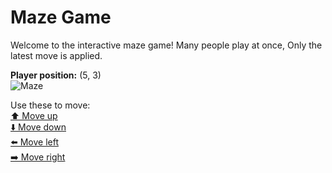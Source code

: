# Maze Game  
Welcome to the interactive maze game! Many people play at once, Only the latest move is applied.

**Player position:** (5, 3)  
![Maze](https://github-maze-game.vercel.app/images/pos_5_3.png?t=1760854775422)

Use these to move:  
[⬆️ Move up](https://github-maze-game.vercel.app/move/5_3_w)  
[⬇️ Move down](https://github-maze-game.vercel.app/move/5_3_s)  
[⬅️ Move left](https://github-maze-game.vercel.app/move/5_3_a)  
[➡️ Move right](https://github-maze-game.vercel.app/move/5_3_d)
